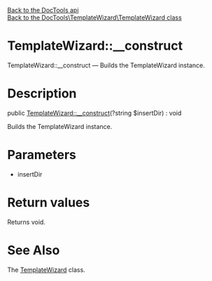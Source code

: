[Back to the DocTools api](https://github.com/lingtalfi/DocTools/blob/master/doc/api/DocTools.md)<br>
[Back to the DocTools\TemplateWizard\TemplateWizard class](https://github.com/lingtalfi/DocTools/blob/master/doc/api/DocTools/TemplateWizard/TemplateWizard.md)


TemplateWizard::__construct
================



TemplateWizard::__construct — Builds the TemplateWizard instance.




Description
================


public [TemplateWizard::__construct](https://github.com/lingtalfi/DocTools/blob/master/doc/api/DocTools/TemplateWizard/TemplateWizard/__construct.md)(?string $insertDir) : void




Builds the TemplateWizard instance.




Parameters
================


- insertDir

    


Return values
================

Returns void.







See Also
================

The [TemplateWizard](https://github.com/lingtalfi/DocTools/blob/master/doc/api/DocTools/TemplateWizard/TemplateWizard.md) class.
